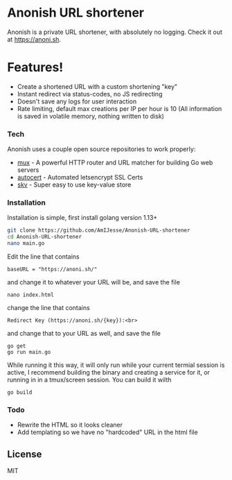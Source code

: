 # Anonish URL shortener

Anonish is a private URL shortener, with absolutely no logging. Check it out at https://anoni.sh.

# Features!
  - Create a shortened URL with a custom shortening "key"
  - Instant redirect via status-codes, no JS redirecting
  - Doesn't save any logs for user interaction
  - Rate limiting, default max creations per IP per hour is 10 (All information is saved in volatile memory, nothing written to disk)

### Tech

Anonish uses a couple open source repositories to work properly:

* [mux] - A powerful HTTP router and URL matcher for building Go web servers
* [autocert] - Automated letsencrypt SSL Certs
* [skv] - Super easy to use key-value store

### Installation
Installation is simple, first install golang version 1.13+
```bash
git clone https://github.com/AmIJesse/Anonish-URL-shortener
cd Anonish-URL-shortener
nano main.go
```
Edit the line that contains
```
baseURL = "https://anoni.sh/"
```
and change it to whatever your URL will be, and save the file
```
nano index.html
```
change the line that contains
```
Redirect Key (https://anoni.sh/{key}):<br>
```
and change that to your URL as well, and save the file
```
go get
go run main.go
```
While running it this way, it will only run while your current termial session is active, I recommend building the binary and creating a service for it, or running in in a tmux/screen session. You can build it wilth
```
go build
```


### Todo
 - Rewrite the HTML so it looks cleaner
 - Add templating so we have no "hardcoded" URL in the html file

License
----

MIT

[//]: # (These are reference links used in the body of this note and get stripped out when the markdown processor does its job. There is no need to format nicely because it shouldn't be seen. Thanks SO - http://stackoverflow.com/questions/4823468/store-comments-in-markdown-syntax)


   [mux]: <github.com/gorilla/mux>
   [autocert]: <golang.org/x/crypto/acme/autocert>
   [skv]: <github.com/rapidloop/skv>
